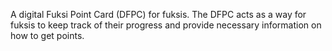 A digital Fuksi Point Card (DFPC) for fuksis. The DFPC acts as a way for fuksis to keep track of their progress and provide necessary information on how to get points.